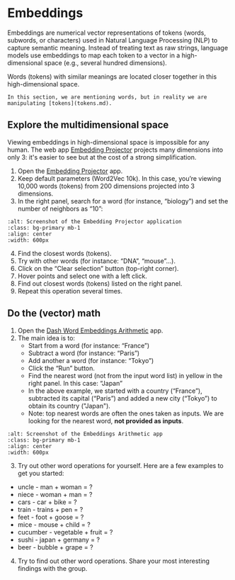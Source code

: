 # Embeddings

Embeddings are numerical vector representations of tokens (words, subwords, or characters) used in Natural Language Processing (NLP) to capture semantic meaning. Instead of treating text as raw strings, language models use embeddings to map each token to a vector in a high-dimensional space (e.g., several hundred dimensions).

Words (tokens) with similar meanings are located closer together in this high-dimensional space.


```{note}
In this section, we are mentioning words, but in reality we are manipulating [tokens](tokens.md).
```


## Explore the multidimensional space

Viewing embeddings in high-dimensional space is impossible for any human. The web app [Embedding Projector](https://projector.tensorflow.org/) projects many dimensions into only 3: it's easier to see but at the cost of a strong simplification.

1. Open the [Embedding Projector](https://projector.tensorflow.org/) app.
2. Keep default parameters (Word2Vec 10k). In this case, you’re viewing 10,000 words (tokens) from 200 dimensions projected into 3 dimensions.
3. In the right panel, search for a word (for instance, “biology”) and set the number of neighbors as “10”:

```{image} img/embedding_projector.png
:alt: Screenshot of the Embedding Projector application
:class: bg-primary mb-1
:align: center
:width: 600px
```

4. Find the closest words (tokens).
5. Try with other words (for instance: “DNA”, “mouse”...).
6. Click on the “Clear selection” button (top-right corner).
7. Hover points and select one with a left click.
8. Find out closest words (tokens) listed on the right panel.
9. Repeat this operation several times.


## Do the (vector) math

1. Open the [Dash Word Embeddings Arithmetic](https://dash.gallery/dash-word-arithmetic/) app.
2. The main idea is to:
    - Start from a word (for instance: “France”)
    - Subtract a word (for instance: “Paris”)
    - Add another a word (for instance: “Tokyo”)
    - Click the “Run” button.
    - Find the nearest word (not from the input word list) in yellow in the right panel. In this case: “Japan”
    - In the above example, we started with a country (“France”), subtracted its capital (“Paris”) and added a new city (“Tokyo”) to obtain its country ("Japan").
    - Note: top nearest words are often the ones taken as inputs. We are looking for the nearest word, **not provided as inputs**.


```{image} img/embeddings_arithmetic.png
:alt: Screenshot of the Embeddings Arithmetic app
:class: bg-primary mb-1
:align: center
:width: 600px
```

3. Try out other word operations for yourself. Here are a few examples to get you started:
- uncle - man + woman = ?
- niece - woman + man = ?
- cars - car + bike = ?
- train - trains + pen = ?
- feet - foot + goose = ?
- mice - mouse + child = ?
- cucumber - vegetable + fruit = ?
- sushi - japan + germany = ?
- beer - bubble + grape = ?
4. Try to find out other word operations. Share your most interesting findings with the group.
